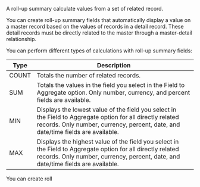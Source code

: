 A roll-up summary calculate values from a set of related record.

You can create roll-up summary fields that automatically display a value on a master record based on the values of records in a detail record. These detail records must be directly related to the master through a master-detail relationship.

You can perform different types of calculations with roll-up summary fields:

|Type|Description|
|---|---|
|COUNT|Totals the number of related records.|
|SUM|Totals the values in the field you select in the Field to Aggregate option. Only number, currency, and percent fields are available.|
|MIN|Displays the lowest value of the field you select in the Field to Aggregate option for all directly related records. Only number, currency, percent, date, and date/time fields are available.|
|MAX|Displays the highest value of the field you select in the Field to Aggregate option for all directly related records. Only number, currency, percent, date, and date/time fields are available.|

You can create roll